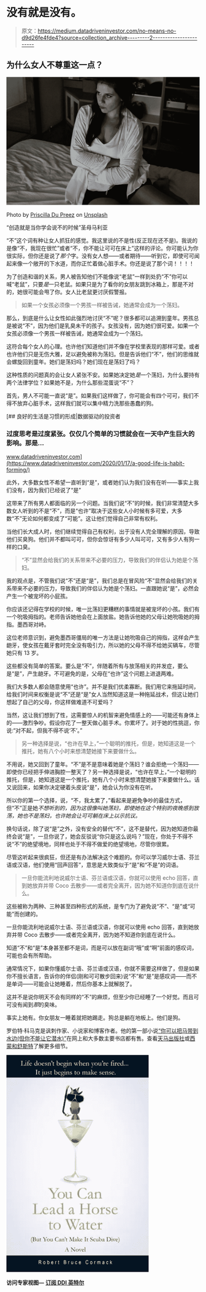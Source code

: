 # 没有就是没有。

> 原文：<https://medium.datadriveninvestor.com/no-means-no-d9d26fe4fde4?source=collection_archive---------2----------------------->

## 为什么女人不尊重这一点？

![](img/77009730d7696db39ba53f4b40757f76.png)

Photo by [Priscilla Du Preez](https://unsplash.com/@priscilladupreez?utm_source=unsplash&utm_medium=referral&utm_content=creditCopyText) on [Unsplash](https://unsplash.com/s/photos/angry-woman?utm_source=unsplash&utm_medium=referral&utm_content=creditCopyText)

“创造就是当你学会说不的时候”圣母马利亚

“不”这个词有种让女人抓狂的感觉。我这里说的不是性(反正现在还不是)。我说的是像“不，我现在很忙”或者“不，你不能让可可在床上”这样的评论。你可能认为你很实际，但你还是说了*那个*字。没有女人想——或者期待——听到它，即使可可闻起来像一个敞开的下水道，而你正忙着做心脏手术。你还是说了那个词！！！！

为了创造和谐的关系，男人被告知他们不能像说“老鼠”一样到处扔“不”你可以喊“老鼠”，只要*是*一只老鼠。如果只是为了看你的女朋友跳到冰箱上，那是不对的，她很可能会甩了你。女人比老鼠更讨厌假警报。

> 如果一个女孩必须像一个男孩一样被告诫，她通常会成为一个荡妇。

那么，到底是什么让女性如此强烈地讨厌“不”呢？很多都可以追溯到童年。男孩总是被说“不”，因为他们是乳臭未干的孩子。女孩没有，因为她们很可爱。如果一个女孩必须像一个男孩一样被告诫，她通常会成为一个荡妇。

这符合每个女人的心理。也许他们知道他们并不像在学校里表现的那样可爱。或者也许他们只是无伤大雅，足以避免被称为荡妇。但是告诉他们“不”，他们的思维就会螺旋回到童年。她们是荡妇吗？她们现在是荡妇了吗？

这种性质的问题真的会让女人紧张不安。如果她决定她*是*一个荡妇，为什么要持有两个法律学位？如果她不是，为什么那些混蛋说“不”？

首先，男人不可能一直说“是”。如果我们这样做了，你可能会有四个可可，我们不得不放弃心脏手术，这样我们就可以集中精力洗那些愚蠢的狗。

[](https://www.datadriveninvestor.com/2020/01/17/a-good-life-is-habit-forming/) [## 良好的生活是习惯的形成|数据驱动的投资者

### 过度思考是过度紧张。仅仅几个简单的习惯就会在一天中产生巨大的影响。那是…

www.datadriveninvestor.com](https://www.datadriveninvestor.com/2020/01/17/a-good-life-is-habit-forming/) 

此外，大多数女性不希望一直听到“是”，或者她们认为我们没有在听——事实上我们没有，因为我们已经说了“是”

这带来了所有男人都面临的另一个问题。当我们说“不”的时候，我们非常清楚大多数女人听到的不是“不”，而是“也许”取决于这些女人小时候有多可爱，大多数“不”无论如何都变成了“可能”。这让他们觉得自己非常有权利。

当他们长大成人时，他们继续觉得自己有权利，出于没有人完全理解的原因，导致他们买臭狗。他们并不都叫可可，但你会惊讶有多少人叫可可，又有多少人有狗一样的口臭。

> “不”显然会给我们的关系带来不必要的压力，导致我们的伴侣认为她是个荡妇。

我的观点是，不管我们说“不”还是“是”，我们总是在冒风险“不”显然会给我们的关系带来不必要的压力，导致我们的伴侣认为她是个荡妇。一直跟她说“是”，必然会产生一个被宠坏的小屁孩。

你应该还记得在学校的时候，唯一比荡妇更糟糕的事情就是被宠坏的小孩。我们有一个吮吸拇指的。老师告诉她他会在上面放盐。她告诉他她的父母让她吮吸她的拇指。墨西哥对峙。

这位老师意识到，避免墨西哥僵局的唯一方法是让她吮吸自己的拇指，这样会产生龅牙，使女孩在戴牙套时完全没有吸引力，所以她的父母不得不给她买辆车，尽管她只有 13 岁。

这些都没有简单的答案。要么是“不”，伴随着所有与放荡相关的并发症，要么是“是”，产生龅牙。不可避免的是，父母在“也许”这个问题上进退两难。

我们大多数人都会随意使用“也许”。并不是我们优柔寡断。我们用它来拖延时间，给我们时间来权衡是说“不”还是“是”女人当然知道这是一种拖延战术，但这让她们想起了自己的父母，你这样做难道不可爱吗？

当然，这让我们想到了性，这需要惊人的机智来避免情感上的——可能还有身体上的——激烈争吵。假设你花了一整天做心脏手术。你累坏了。对于她的性挑逗，你说:“对不起，但我不得不说‘不’。”

> 另一种选择是说，“也许在早上，”一个聪明的推托，但是，她知道这是一个推托，她有八个小时来想清楚她接下来要做什么。

不用说，她又回到了童年。“不”是不是意味着她是个荡妇？谁会拒绝一个荡妇——即使你已经把手伸进胸腔一整天了？另一种选择是说，“也许在早上，”一个聪明的推托，但是，她知道这是一个推托，她有八个小时来想清楚她接下来要做什么。话又说回来，如果你决定硬着头皮说“是”，她会认为你没有在听。

所以你的第一个选择，说，“不，我太累了，”看起来是避免争吵的最佳方式，但“不”正是她*不想听到的，因为这很像叫她荡妇，即使她在这个特别的夜晚感到放荡，她也不是荡妇，也许她会让可可躺在床上以示抗议。*

换句话说，除了说“是”之外，没有安全的替代“不”，这不是替代，因为她知道你最终会说“是”，一旦你说了，她会反驳说“你只是这么说吗？”现在，你处于不得不说“不”的绝望境地，同样也处于不得不做爱的绝望境地，尽管你很累。

尽管这听起来很疯狂，但还是有办法解决这个难题的。你可以学习威尔士语、芬兰语或汉语，他们使用“回声回答”，意思是大致类似于“是”和“不是”的词语。

> 一旦你能流利地说威尔士语、芬兰语或汉语，你就可以使用 echo 回答，直到她放弃并带 Coco 去散步——或者完全离开，因为她不知道你到底在说什么。

这些被称为两种、三种甚至四种形式的系统，是专门为了避免说“不”、“是”或“可能”而创建的。

一旦你能流利地说威尔士语、芬兰语或汉语，你就可以使用 echo 回答，直到她放弃并带 Coco 去散步——或者完全离开，因为她不知道你到底在说什么。

知道“不”和“是”本身甚至都不是词，而是可以放在副词“哦”或“啊”前面的感叹词，可能也会有所帮助。

通常情况下，如果你懂威尔士语、芬兰语或汉语，你就不需要这样做了，但是如果你不擅长语言，告诉你的伴侣(刚和可可散步回来)说“不”和“是”是感叹词——而不是单词——可能会让她睡着，然后你基本上就解脱了。

这并不是说你明天不会有同样的“不”的麻烦，但至少你已经睡了一个好觉。而且可可没有闻到*那*的臭味。

事实上她有。你女朋友一睡着就把她踢走。狗总是躺在地板上。他们是狗。

罗伯特·科马克是讽刺作家、小说家和博客作者。他的第一部小说[“你可以把马带到水边(但你不能让它潜水)”](http://robertcormack.net/)在网上和大多数主要书店都有售。查看[天马出版社](http://skyhorsepublishing.com/)或[西蒙和舒斯特](http://simonandschuster.ca/)了解更多细节。

![](img/88e0d637333fe144177372b0cd6b07e8.png)

**访问专家视图—** [**订阅 DDI 英特尔**](https://datadriveninvestor.com/ddi-intel)